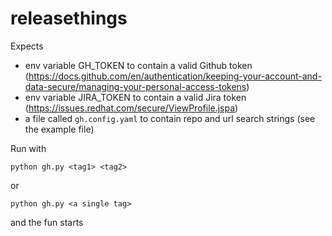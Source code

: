 # releasethings



Expects 
- env variable GH_TOKEN to contain a valid Github token (https://docs.github.com/en/authentication/keeping-your-account-and-data-secure/managing-your-personal-access-tokens) 
- env variable JIRA_TOKEN to contain a valid Jira token (https://issues.redhat.com/secure/ViewProfile.jspa)
- a file called `gh.config.yaml` to contain repo and url search strings (see the example file)

Run with

`python gh.py <tag1> <tag2> `

or 

`python gh.py <a single tag>`

and the fun starts